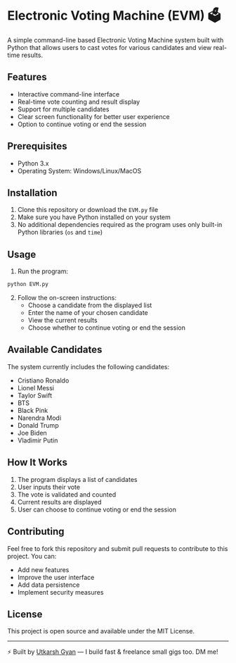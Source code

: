 # Electronic Voting Machine (EVM) 🗳

A simple command-line based Electronic Voting Machine system built with Python that allows users to cast votes for various candidates and view real-time results.

## Features

- Interactive command-line interface
- Real-time vote counting and result display
- Support for multiple candidates
- Clear screen functionality for better user experience
- Option to continue voting or end the session

## Prerequisites

- Python 3.x
- Operating System: Windows/Linux/MacOS

## Installation

1. Clone this repository or download the `EVM.py` file
2. Make sure you have Python installed on your system
3. No additional dependencies required as the program uses only built-in Python libraries (`os` and `time`)

## Usage

1. Run the program:
```bash
python EVM.py
```

2. Follow the on-screen instructions:
   - Choose a candidate from the displayed list
   - Enter the name of your chosen candidate
   - View the current results
   - Choose whether to continue voting or end the session

## Available Candidates

The system currently includes the following candidates:
- Cristiano Ronaldo
- Lionel Messi
- Taylor Swift
- BTS
- Black Pink
- Narendra Modi
- Donald Trump
- Joe Biden
- Vladimir Putin

## How It Works

1. The program displays a list of candidates
2. User inputs their vote
3. The vote is validated and counted
4. Current results are displayed
5. User can choose to continue voting or end the session

## Contributing

Feel free to fork this repository and submit pull requests to contribute to this project. You can:
- Add new features
- Improve the user interface
- Add data persistence
- Implement security measures

## License

This project is open source and available under the MIT License. 

---

⚡ Built by [Utkarsh Gyan](https://github.com/UTGyan7) — I build fast & freelance small gigs too. DM me!
